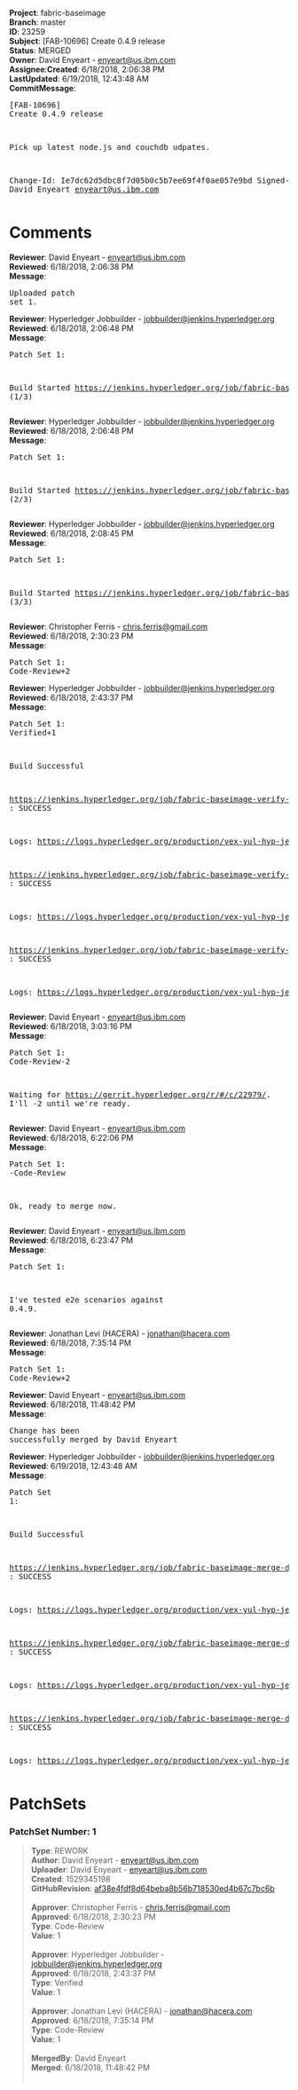 <strong>Project</strong>: fabric-baseimage</br><strong>Branch</strong>: master<br><strong>ID</strong>: 23259<br><strong>Subject</strong>: [FAB-10696] Create 0.4.9 release<br><strong>Status</strong>: MERGED<br><strong>Owner</strong>: David Enyeart - enyeart@us.ibm.com<br><strong>Assignee</strong>:<strong>Created</strong>: 6/18/2018, 2:06:38 PM<br><strong>LastUpdated</strong>: 6/19/2018, 12:43:48 AM<br><strong>CommitMessage</strong>:<br><pre>[FAB-10696] Create 0.4.9 release

Pick up latest node.js and couchdb udpates.

Change-Id: Ie7dc62d5dbc8f7d05b0c5b7ee69f4f0ae057e9bd
Signed-off-by: David Enyeart <enyeart@us.ibm.com>
</pre><h1>Comments</h1><strong>Reviewer</strong>: David Enyeart - enyeart@us.ibm.com<br><strong>Reviewed</strong>: 6/18/2018, 2:06:38 PM<br><strong>Message</strong>: <pre>Uploaded patch set 1.</pre><strong>Reviewer</strong>: Hyperledger Jobbuilder - jobbuilder@jenkins.hyperledger.org<br><strong>Reviewed</strong>: 6/18/2018, 2:06:48 PM<br><strong>Message</strong>: <pre>Patch Set 1:

Build Started https://jenkins.hyperledger.org/job/fabric-baseimage-verify-docker-s390x/180/ (1/3)</pre><strong>Reviewer</strong>: Hyperledger Jobbuilder - jobbuilder@jenkins.hyperledger.org<br><strong>Reviewed</strong>: 6/18/2018, 2:06:48 PM<br><strong>Message</strong>: <pre>Patch Set 1:

Build Started https://jenkins.hyperledger.org/job/fabric-baseimage-verify-docker-ppc64le/193/ (2/3)</pre><strong>Reviewer</strong>: Hyperledger Jobbuilder - jobbuilder@jenkins.hyperledger.org<br><strong>Reviewed</strong>: 6/18/2018, 2:08:45 PM<br><strong>Message</strong>: <pre>Patch Set 1:

Build Started https://jenkins.hyperledger.org/job/fabric-baseimage-verify-docker-x86_64/202/ (3/3)</pre><strong>Reviewer</strong>: Christopher Ferris - chris.ferris@gmail.com<br><strong>Reviewed</strong>: 6/18/2018, 2:30:23 PM<br><strong>Message</strong>: <pre>Patch Set 1: Code-Review+2</pre><strong>Reviewer</strong>: Hyperledger Jobbuilder - jobbuilder@jenkins.hyperledger.org<br><strong>Reviewed</strong>: 6/18/2018, 2:43:37 PM<br><strong>Message</strong>: <pre>Patch Set 1: Verified+1

Build Successful 

https://jenkins.hyperledger.org/job/fabric-baseimage-verify-docker-s390x/180/ : SUCCESS

Logs: https://logs.hyperledger.org/production/vex-yul-hyp-jenkins-3/fabric-baseimage-verify-docker-s390x/180

https://jenkins.hyperledger.org/job/fabric-baseimage-verify-docker-ppc64le/193/ : SUCCESS

Logs: https://logs.hyperledger.org/production/vex-yul-hyp-jenkins-3/fabric-baseimage-verify-docker-ppc64le/193

https://jenkins.hyperledger.org/job/fabric-baseimage-verify-docker-x86_64/202/ : SUCCESS

Logs: https://logs.hyperledger.org/production/vex-yul-hyp-jenkins-3/fabric-baseimage-verify-docker-x86_64/202</pre><strong>Reviewer</strong>: David Enyeart - enyeart@us.ibm.com<br><strong>Reviewed</strong>: 6/18/2018, 3:03:16 PM<br><strong>Message</strong>: <pre>Patch Set 1: Code-Review-2

Waiting for https://gerrit.hyperledger.org/r/#/c/22979/.
I'll -2 until we're ready.</pre><strong>Reviewer</strong>: David Enyeart - enyeart@us.ibm.com<br><strong>Reviewed</strong>: 6/18/2018, 6:22:06 PM<br><strong>Message</strong>: <pre>Patch Set 1: -Code-Review

Ok, ready to merge now.</pre><strong>Reviewer</strong>: David Enyeart - enyeart@us.ibm.com<br><strong>Reviewed</strong>: 6/18/2018, 6:23:47 PM<br><strong>Message</strong>: <pre>Patch Set 1:

I've tested e2e scenarios against 0.4.9.</pre><strong>Reviewer</strong>: Jonathan Levi (HACERA) - jonathan@hacera.com<br><strong>Reviewed</strong>: 6/18/2018, 7:35:14 PM<br><strong>Message</strong>: <pre>Patch Set 1: Code-Review+2</pre><strong>Reviewer</strong>: David Enyeart - enyeart@us.ibm.com<br><strong>Reviewed</strong>: 6/18/2018, 11:48:42 PM<br><strong>Message</strong>: <pre>Change has been successfully merged by David Enyeart</pre><strong>Reviewer</strong>: Hyperledger Jobbuilder - jobbuilder@jenkins.hyperledger.org<br><strong>Reviewed</strong>: 6/19/2018, 12:43:48 AM<br><strong>Message</strong>: <pre>Patch Set 1:

Build Successful 

https://jenkins.hyperledger.org/job/fabric-baseimage-merge-docker-x86_64/83/ : SUCCESS

Logs: https://logs.hyperledger.org/production/vex-yul-hyp-jenkins-3/fabric-baseimage-merge-docker-x86_64/83

https://jenkins.hyperledger.org/job/fabric-baseimage-merge-docker-s390x/72/ : SUCCESS

Logs: https://logs.hyperledger.org/production/vex-yul-hyp-jenkins-3/fabric-baseimage-merge-docker-s390x/72

https://jenkins.hyperledger.org/job/fabric-baseimage-merge-docker-ppc64le/75/ : SUCCESS

Logs: https://logs.hyperledger.org/production/vex-yul-hyp-jenkins-3/fabric-baseimage-merge-docker-ppc64le/75</pre><h1>PatchSets</h1><h3>PatchSet Number: 1</h3><blockquote><strong>Type</strong>: REWORK<br><strong>Author</strong>: David Enyeart - enyeart@us.ibm.com<br><strong>Uploader</strong>: David Enyeart - enyeart@us.ibm.com<br><strong>Created</strong>: 1529345198<br><strong>GitHubRevision</strong>: [af38e4fdf8d64beba8b56b718530ed4b67c7bc6b](https://github.com/hyperledger/fabric-baseimage/commit/af38e4fdf8d64beba8b56b718530ed4b67c7bc6b)<br><br><strong>Approver</strong>: Christopher Ferris - chris.ferris@gmail.com<br><strong>Approved</strong>: 6/18/2018, 2:30:23 PM<br><strong>Type</strong>: Code-Review<br><strong>Value</strong>: 1<br><br><strong>Approver</strong>: Hyperledger Jobbuilder - jobbuilder@jenkins.hyperledger.org<br><strong>Approved</strong>: 6/18/2018, 2:43:37 PM<br><strong>Type</strong>: Verified<br><strong>Value</strong>: 1<br><br><strong>Approver</strong>: Jonathan Levi (HACERA) - jonathan@hacera.com<br><strong>Approved</strong>: 6/18/2018, 7:35:14 PM<br><strong>Type</strong>: Code-Review<br><strong>Value</strong>: 1<br><br><strong>MergedBy</strong>: David Enyeart<br><strong>Merged</strong>: 6/18/2018, 11:48:42 PM<br><br></blockquote>